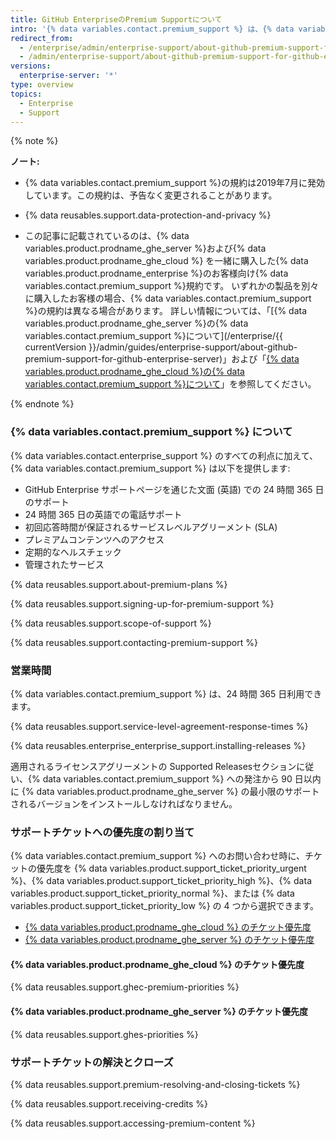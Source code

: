 ```yaml
---
title: GitHub EnterpriseのPremium Supportについて
intro: '{% data variables.contact.premium_support %} は、{% data variables.product.prodname_enterprise %} のお客様のための有料の補足的なサポートです。'
redirect_from:
  - /enterprise/admin/enterprise-support/about-github-premium-support-for-github-enterprise
  - /admin/enterprise-support/about-github-premium-support-for-github-enterprise
versions:
  enterprise-server: '*'
type: overview
topics:
  - Enterprise
  - Support
---
```


{% note %}

**ノート:**

- {% data variables.contact.premium_support %}の規約は2019年7月に発効しています。この規約は、予告なく変更されることがあります。

- {% data reusables.support.data-protection-and-privacy %}

- この記事に記載されているのは、{% data variables.product.prodname_ghe_server %}および{% data variables.product.prodname_ghe_cloud %} を一緒に購入した{% data variables.product.prodname_enterprise %}のお客様向け{% data variables.contact.premium_support %}規約です。 いずれかの製品を別々に購入したお客様の場合、{% data variables.contact.premium_support %}の規約は異なる場合があります。 詳しい情報については、「[{% data variables.product.prodname_ghe_server %}の{% data variables.contact.premium_support %}について](/enterprise/{{ currentVersion }}/admin/guides/enterprise-support/about-github-premium-support-for-github-enterprise-server)」および「<a href="/articles/about-github-premium-support-for-github-enterprise-cloud" class="dotcom-only">{% data variables.product.prodname_ghe_cloud %}の{% data variables.contact.premium_support %}について</a>」を参照してください。

{% endnote %}

### {% data variables.contact.premium_support %} について

{% data variables.contact.enterprise_support %} のすべての利点に加えて、{% data variables.contact.premium_support %} は以下を提供します:
  - GitHub Enterprise サポートページを通じた文面 (英語) での 24 時間 365 日のサポート
  - 24 時間 365 日の英語での電話サポート
  - 初回応答時間が保証されるサービスレベルアグリーメント (SLA)
  - プレミアムコンテンツへのアクセス
  - 定期的なヘルスチェック
  - 管理されたサービス

{% data reusables.support.about-premium-plans %}

{% data reusables.support.signing-up-for-premium-support %}

{% data reusables.support.scope-of-support %}

{% data reusables.support.contacting-premium-support %}

### 営業時間

{% data variables.contact.premium_support %} は、24 時間 365 日利用できます。

{% data reusables.support.service-level-agreement-response-times %}

{% data reusables.enterprise_enterprise_support.installing-releases %}

適用されるライセンスアグリーメントの Supported Releasesセクションに従い、{% data variables.contact.premium_support %} への発注から 90 日以内に {% data variables.product.prodname_ghe_server %} の最小限のサポートされるバージョンをインストールしなければなりません。

### サポートチケットへの優先度の割り当て

{% data variables.contact.premium_support %} へのお問い合わせ時に、チケットの優先度を {% data variables.product.support_ticket_priority_urgent %}、{% data variables.product.support_ticket_priority_high %}、{% data variables.product.support_ticket_priority_normal %}、または {% data variables.product.support_ticket_priority_low %} の 4 つから選択できます。

- [{% data variables.product.prodname_ghe_cloud %} のチケット優先度](#ticket-priorities-for-github-enterprise-cloud)
- [{% data variables.product.prodname_ghe_server %} のチケット優先度](#ticket-priorities-for-github-enterprise-server)

#### {% data variables.product.prodname_ghe_cloud %} のチケット優先度

{% data reusables.support.ghec-premium-priorities %}

#### {% data variables.product.prodname_ghe_server %} のチケット優先度

{% data reusables.support.ghes-priorities %}

### サポートチケットの解決とクローズ

{% data reusables.support.premium-resolving-and-closing-tickets %}

{% data reusables.support.receiving-credits %}

{% data reusables.support.accessing-premium-content %}

